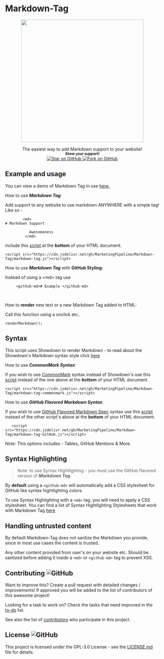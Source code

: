 # Markdown-Tag

 
<p align="center">
  <img height="400" src="https://imgur.com/oQgTNF3.png" />
</p>
                                                                     


   <p align="center">
    The easiest way to add Markdown support to your website!
  
  <br>
  <small> <b><i>Show your support!</i> </b></small>
  <br>
   <a href="https://github.com/MarketingPipeline/Markdown-Tag">
    <img title="Star on GitHub" src="https://img.shields.io/github/stars/MarketingPipeline/Markdown-Tag.svg?style=social&label=Star">
  </a>
  <a href="https://github.com/MarketingPipeline/Markdown-Tag/fork">
    <img title="Fork on GitHub" src="https://img.shields.io/github/forks/MarketingPipeline/Markdown-Tag.svg?style=social&label=Fork">
  </a>
   </p>  





## Example and usage

You can view a demo of Markdown Tag in use [here.](https://marketingpipeline.github.io/Markdown-Tag)


How to use <b><i>Markdown Tag</b></i>:

  Add support to any website to use markdown ANYWHERE with a simple tag! Like so -

            <md>
    # Markdown Support
               
               Awesomeness
             </md>



   include this [script](https://github.com/MarketingPipeline/Markdown-Tag/blob/main/markdown-tag.js) at the <b>bottom</b> of your HTML document.
         
    <script src="https://cdn.jsdelivr.net/gh/MarketingPipeline/Markdown-Tag/markdown-tag.js"></script> 


         

How to use <b><i>Markdown Tag</b></i> with <b>GitHub Styling</b>:

Instead of using a &lt;md> tag use
   
         <github-md># Example </github-md>






<br>



How to <b>render</b> new text or a new Markdown Tag added to HTML:

Call this function using a onclick etc..

```
renderMarkdown();
```



## Syntax


  This script uses Showdown to render Markdown - to read about the Showdown's Markdown syntax style click [here](https://github.com/showdownjs/showdown/wiki/Showdown's-Markdown-syntax)

How to use <b><i>CommonMark Syntax</b></i>:

 If you wish to use [CommonMark](https://spec.commonmark.org/current/) syntax instead of Showdown's use this [script](https://github.com/MarketingPipeline/Markdown-Tag/blob/main/markdown-tag-commonmark.js) instead of the one above at the <b>bottom</b> of your HTML document.
         
    <script src="https://cdn.jsdelivr.net/gh/MarketingPipeline/Markdown-Tag/markdown-tag-commonmark.js"></script> 

How to use <b><i>GitHub Flavored Markdown Syntax</b></i>:
 
 If you wish to use [GitHub Flavored Markdown Spec](https://github.github.com/gfm/) syntax  use this [script](https://github.com/MarketingPipeline/Markdown-Tag/blob/main/markdown-tag-Github.js) instead of the other script's above at the <b>bottom</b> of your HTML document. 
 
         
       <script src="https://cdn.jsdelivr.net/gh/MarketingPipeline/Markdown-Tag/markdown-tag-GitHub.js"></script> 
      
 
  <i>Note:</i> This options includes - Tables, GitHub Mentions & More.             


## Syntax Highlighting 

> Note: to use Syntax Hightlighting - you must use the GitHub flavored version of <b><i>Markdown Tag</i></b>.

By **default** using a <code>&lt;github-md></code> will automatically add a CSS stylesheet for GitHub like syntax hightlighting colors. 

To use Syntax Highlighting with a <code>&lt;md></code> tag, you will need to apply a CSS stylesheet. You can find a list of Syntax Hightlighting Stylesheets that work with Markdown Tag [here](https://github.com/PrismJS/prism-themes)



## Handling untrusted content

By default Markdown-Tag does not santize the Markdown you provide, since in most use cases the content is trusted.

Any other content provided from user's on your website etc. Should be santized before adding it inside a <code>&lt;md></code> or <code>&lt;github-md></code> tag to prevent XSS. 



## Contributing ![GitHub](https://img.shields.io/github/contributors/MarketingPipeline/Markdown-Tag)

Want to improve this? Create a pull request with detailed changes / improvements! If approved you will be added to the list of contributors of this awesome project!


Looking for a task to work on? Check the tasks that need improved in the [to-do](https://github.com/MarketingPipeline/Markdown-Tag/blob/main/.github/U.md) list.


See also the list of
[contributors](https://github.com/MarketingPipeline/Markdown-Tag/graphs/contributors) who
participate in this project.

## License ![GitHub](https://img.shields.io/github/license/MarketingPipeline/markdown-tag)

This project is licensed under the GPL-3.0 License - see the
[LICENSE.md](https://github.com/MarketingPipeline/Markdown-Tag/blob/main/LICENSE) file for
details.
